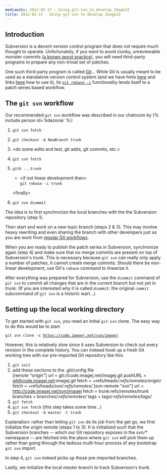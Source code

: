 ```yaml
---
mediawiki: 2012-02-17_-_Using_git-svn_to_develop_ImageJ2
title: 2012-02-17 - Using git-svn to develop ImageJ2
---
```


## Introduction

Subversion is a decent version control program that does not require much thought to operate. Unfortunately, if you want to avoid clunky, unreviewable monster commits ([a known worst practice](http://www.crealytics.de/blog/2010/07/09/5-reasons-keeping-git-commits-small-mluedtke/)), you will need third-party programs to prepare any non-trivial set of patches.

One such third-party program is called [Git](/develop/git)... While Git is usually meant to be used as a standalone version control system (and we have hints [here](/develop/git/notes) and links [here](/develop/git) how to use it), its [`git rebase -i`](/develop/git/topic-branches) functionality lends itself to a patch series based workflow.

## The `git svn` workflow

Our recommended `git svn` workflow was described in our chatroom by {% include person id='bdezonia' %}:

1.  `git svn fetch`
2.  `git checkout -b NewBranch trunk`
3.  &lt;do some edits and test, git adds, git commits, etc.&gt;
4.  `git svn fetch`
5.  `gitk ...trunk`
    -   &lt;if not linear development then&gt;  
        `git rebase -i trunk`

    &lt;finally&gt;
6.  `git svn dcommit`

The idea is to first synchronize the local branches with the the Subversion repository (step 1).

Then start and work on a new topic branch (steps 2 & 3). This may involve heavy rewriting and even sharing the branch with other developers just as you are wont from [regular Git workflows](http://schacon.github.com/git/gitworkflows.html).

When you are ready to publish the patch series in Subversion, synchronize again (step 4) and make sure that no merge commits are present on top of Subversion's *trunk*. This is necessary because `git svn` can really only apply a number of patches, it cannot create merge commits. Should there be non-linear development, use Git's `rebase` command to linearize it.

After everything was prepared for Subversion, use the `dcommit` command of `git svn` to commit all changes that are in the current branch but not yet in *trunk*. (If you are interested why it is called `dcommit`: the original `commit` subcommand of `git svn` is a historic wart...)

## Setting up the local working directory

To get started with `git svn`, you need an initial `git-svn` clone. The easy way to do this would be to start

`git svn clone -s `[`https://code.imagej.net/svn/imagej`](https://code.imagej.net/svn/imagej)

However, this is relatively slow since it uses Subversion to check out every revision in the complete history. You can instead hook up a fresh Git working tree with our pre-imported Git repository like this:

1.  `git init`
2.  add these sections to the .git/config file  
        [remote &quot;origin&quot;]
                url = git://code.imagej.net/imagej.git
                pushURL = git@code.imagej.net:imagej.git
                fetch = +refs/heads/*:refs/remotes/origin/*
                fetch = +refs/heads/svn/*:refs/remotes/*
        [svn-remote &quot;svn&quot;]
                url = http://code.imagej.net/svn/imagej
                fetch = trunk:refs/remotes/trunk
                branches = branches/*:refs/remotes/*
                tags = tags/*:refs/remotes/tags/*
3.  `git fetch`
4.  `git svn fetch`  (this step takes some time...)
5.  `git checkout -b master -t trunk`

Explanation: rather than letting `git svn` do its job from the get go, we first initialize the *origin* remote (steps 1 to 3). It is initialized such that the Subversion branches -- which our Git repository exposes in the *svn/\** namespace -- are fetched into the place where `git svn` will pick them up rather than going through the tedious multi-hour process of any bootstrap `git svn` import.

In step 4, `git svn` indeed picks up those pre-imported branches.

Lastly, we initialize the local *master* branch to track Subversion's *trunk*.

 
